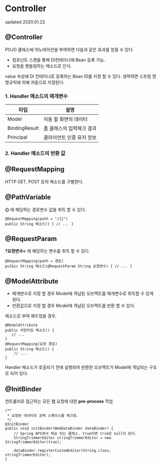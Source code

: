 # Controller
updated 2020.01.22
## @Controller
POJO 클래스에 어노테이션을 부여하면 다음과 같은 효과를 얻을 수 있다.
- 컴포넌트 스캔을 통해 DI컨테이너에 Bean 등록 가능.
- 요청을 핸들링하는 메소드로 인식.

value 속성에 DI 컨테이너로 등록하는 Bean ID를 지정 할 수 있다.
생략하면 스프링 명명규칙에 의해 자동으로 지정된다.

### 1. Handler 메소드의 매개변수
|타입|설명|
|---|---|
|Model|이동 할 화면의 데이터|
|BindingResult|폼 클래스의 입력체크 결과|
|Principal|클라이언트 인증 유저 정보|

### 2. Handler 메소드의 반환 값
## @RequestMapping
HTTP GET, POST 등의 메소드를 구별한다.


## @PathVariable
**{}** 에 해당하는 경로변수 값을 취득 할 수 있다.
```
@RequestMapping(path = "/{}")
public String 메소드() { // ... }
```
## @RequestParam
**?요청변수=** 에 해당하는 변수를 취득 할 수 있다.

```
@RequestMapping(path = 경로)
pulbic String 메소드(@RequestParam String 요청변수) { // ... }
```

## @ModelAttribute
- 매개변수로 지정 할 경우 Model에 격납된 오브젝트를 매개변수로 취득할 수 있게 된다.
- 반환값으로 지정 할 경우 Model에 격납된 오브젝트를 반환 할 수 있다.

메소드로 부여 해두었을 경우,
```
@ModelAttribute
public 리턴타입 메소드() {
   // ... 
}
@RequestMapping(요청 경로)
public String 메소드() {
    // ...
}
```
Handler 메소드가 호출되기 전에 실행되어 반환한 오브젝트가 Model에 격납되는 구조로 되어 있다.

## @InitBinder
컨트롤러로 접근하는 모든 웹 요청에 대한 **pre-process** 작업
```
/**
 * 요청된 데이터의 공백 스페이스를 체크함.
 */
@InitBinder
public void initBinder(WebDataBinder dataBinder) {
    // Spring API에서 제공 되는 클래스. true이면 trim은 null이 된다.
    StringTrimmerEditor stringTrimmerEditor = new StringTrimmerEditor(true);
  
    dataBinder.registerCustomEditor(String.class, stringTrimmerEditor);
}
```

